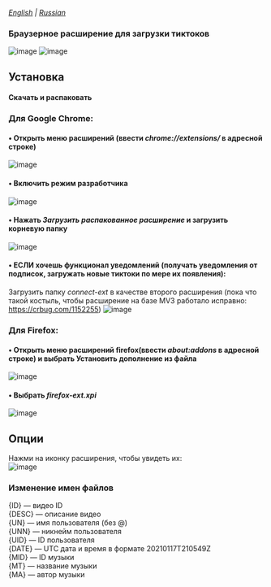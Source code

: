 *[English](README.md) | [Russian](README.ru.md)*

### Браузерное расширение для загрузки тиктоков
![image](https://user-images.githubusercontent.com/112845856/189462200-d6003000-8a0b-40f2-8bcf-abc463a5d52b.png)
![image](https://user-images.githubusercontent.com/112845856/189462506-4b4eb8fb-827f-4c9c-81da-4815d92bcf4b.png)
## Установка
#### Скачать и распаковать
### Для Google Chrome:
#### • Открыть меню расширений (ввести _chrome://extensions/_ в адресной строке)
![image](https://user-images.githubusercontent.com/112845856/189461815-6a966b52-5182-4f17-ac34-09286b95e006.png)

#### • Включить режим разработчика

![image](https://user-images.githubusercontent.com/112845856/189461845-b3609bc3-a3cc-423b-a7bc-c1be2ba92394.png)

#### • Нажать _Загрузить распакованное расширение_ и загрузить корневую папку
![image](https://user-images.githubusercontent.com/112845856/189462008-1e32a6d2-02f7-460a-92a2-68352349deaa.png)

#### • ЕСЛИ хочешь функционал уведомлений (получать уведомления от подписок, загружать новые тиктоки по мере их появления):
  Загрузить папку _connect-ext_ в качестве второго расширения (пока что такой костыль, чтобы расширение на базе MV3 работало исправно: https://crbug.com/1152255)
  ![image](https://user-images.githubusercontent.com/112845856/208250777-b4ab9672-b503-4169-a187-7b3078d12567.png)

### Для Firefox:
#### • Открыть меню расширений firefox(ввести _about:addons_ в адресной строке) и выбрать Установить дополнение из файла
![image](https://user-images.githubusercontent.com/112845856/190001700-bcabf26e-e624-4c30-9b05-15206793a3a2.png)
#### • Выбрать _firefox-ext.xpi_
![image](https://user-images.githubusercontent.com/112845856/190002124-ad1f9cee-b1d7-4d12-91b9-3e1485836af0.png)
## Опции
Нажми на иконку расширения, чтобы увидеть их:\
![image](https://user-images.githubusercontent.com/112845856/190883856-f1ce7d89-1238-4f79-967a-9a7cc53e0bd2.png)
### Изменение имен файлов
{ID} — видео ID\
{DESC} — описание видео\
{UN} — имя пользователя (без @)\
{UNN} — никнейм пользователя\
{UID} — ID пользователя\
{DATE} — UTC дата и время в формате 20210117T210549Z\
{MID} — ID музыки\
{MT} — название музыки\
{MA} — автор музыки
